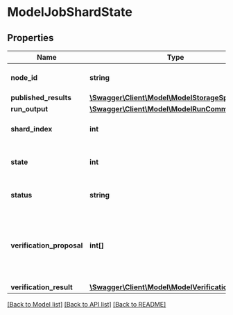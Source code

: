 # ModelJobShardState

## Properties
Name | Type | Description | Notes
------------ | ------------- | ------------- | -------------
**node_id** | **string** | which node is running this shard | [optional] 
**published_results** | [**\Swagger\Client\Model\ModelStorageSpec**](ModelStorageSpec.md) |  | [optional] 
**run_output** | [**\Swagger\Client\Model\ModelRunCommandResult**](ModelRunCommandResult.md) |  | [optional] 
**shard_index** | **int** | what shard is this we are running | [optional] 
**state** | **int** | what is the state of the shard on this node | [optional] 
**status** | **string** | an arbitrary status message | [optional] 
**verification_proposal** | **int[]** | the proposed results for this shard this will be resolved by the verifier somehow | [optional] 
**verification_result** | [**\Swagger\Client\Model\ModelVerificationResult**](ModelVerificationResult.md) |  | [optional] 

[[Back to Model list]](../../README.md#documentation-for-models) [[Back to API list]](../../README.md#documentation-for-api-endpoints) [[Back to README]](../../README.md)

